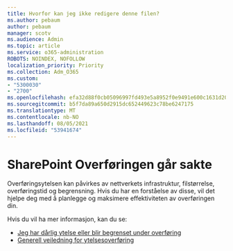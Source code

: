 ```yaml
---
title: Hvorfor kan jeg ikke redigere denne filen?
ms.author: pebaum
author: pebaum
manager: scotv
ms.audience: Admin
ms.topic: article
ms.service: o365-administration
ROBOTS: NOINDEX, NOFOLLOW
localization_priority: Priority
ms.collection: Adm_O365
ms.custom:
- "5300030"
- "2700"
ms.openlocfilehash: efa32d88f0cb05096997fd493e5a8952f0e9491e600c1631d206c304f0f39f0e
ms.sourcegitcommit: b5f7da89a650d2915dc652449623c78be6247175
ms.translationtype: MT
ms.contentlocale: nb-NO
ms.lasthandoff: 08/05/2021
ms.locfileid: "53941674"
---
```

# <a name="sharepoint-migration-is-running-slowly"></a>SharePoint Overføringen går sakte

Overføringsytelsen kan påvirkes av nettverkets infrastruktur, filstørrelse, overføringstid og begrensning. Hvis du har en forståelse av disse, vil det hjelpe deg med å planlegge og maksimere effektiviteten av overføringen din.

Hvis du vil ha mer informasjon, kan du se:

- [Jeg har dårlig ytelse eller blir begrenset under overføring](https://docs.microsoft.com/sharepointmigration/sharepoint-online-and-onedrive-migration-speed#faq-and-troubleshooting)
- [Generell veiledning for ytelsesoverføring](https://docs.microsoft.com/sharepointmigration/sharepoint-online-and-onedrive-migration-speed)
